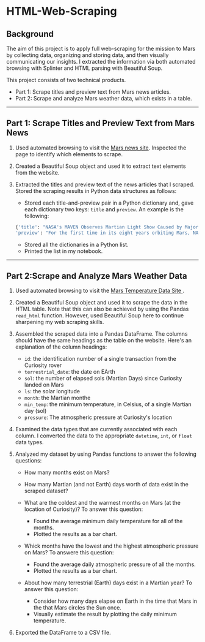 # HTML-Web-Scraping
## Background
The aim of this project is to apply full web-scraping for the mission to Mars by collecting data, organizing and storing data, and then visually communicating our insights. 
I extracted the information via both automated browsing with Splinter and HTML parsing with Beautiful Soup.

This project consists of two technical products.

  * Part 1: Scrape titles and preview text from Mars news articles.
  * Part 2: Scrape and analyze Mars weather data, which exists in a table.
  ---

## Part 1: Scrape Titles and Preview Text from Mars News

  1. Used automated browsing to visit the <a href="https://static.bc-edx.com/data/web/mars_news/index.html">Mars news site</a>. Inspected the page to identify which elements to scrape.
  2. Created a Beautiful Soup object and used it to extract text elements from the website.
  3. Extracted the titles and preview text of the news articles that I scraped. Stored the scraping results in Python data structures as follows:
      * Stored each title-and-preview pair in a Python dictionary and, gave each dictionary two keys: ```title``` and ```preview```. An example is the following:

      ```python
      {'title': "NASA's MAVEN Observes Martian Light Show Caused by Major Solar Storm",
      'preview': "For the first time in its eight years orbiting Mars, NASA's MAVEN mission witnessed two different types of ultraviolet aurarae simultaneously, the result of solar sorms that began on Aug. 27."}  
      ```
     * Stored all the dictionaries in a Python list.
     * Printed the list in my notebook.

-----
## Part 2:Scrape and Analyze Mars Weather Data

  1. Used automated browsing to visit the <a href="https://static.bc-edx.com/data/web/mars_facts/temperature.html">Mars Temperature Data Site </a>.
  2. Created a Beautiful Soup object and used it to scrape the data in the HTML table. Note that this can also be achieved by using the Pandas ```read_html``` function. However, used Beautiful Soup here to continue sharpening my web scraping skills.
  3. Assembled the scraped data into a Pandas DataFrame. The columns should have the same headings as the table on the website. Here's an explanation of the column headings:
      * ```id```: the identification number of a single transaction from the Curiosity rover 
      * ```terrestrial_date```: the date on EArth
      * ```sol```: the number of elapsed sols (Martian Days) since Curiosity landed on Mars 
      * ```ls```: the solar longitude
      * ```month```: the Martian monthe
      * ```min_temp```: the minimum temperature, in Celsius, of a single Martian day (sol)
      * ```pressure```: The atmospheric pressure at Curiosity's location  

  4. Examined the data types that are currently associated with each column. I converted the data to the appropriate ```datetime```, ```int```, or ```float``` data types.
  5. Analyzed my dataset by using Pandas functions to answer the following questions:
      * How many months exist on Mars?
      * How many Martian (and not Earth) days worth of data exist in the scraped dataset?
      * What are the coldest and the warmest months on Mars (at the location of Curiosity)?
      To answer this question:
        * Found the average minimum daily temperature for all of the months. 
        * Plotted the results as a bar chart.

      * Whick months have the lowest and the highest atmospheric pressure on Mars? To answere this question:
        * Found the average daily atmospheric pressure of all the months.
        * Plotted the results as a bar chart.
      * About how many terrestrial (Earth) days exist in a Martian year? To answer this question:
        * Consider how many days elapse on Earth in the time that Mars in the that Mars circles the Sun once.
        * Visually estimate the result by plotting the daily minimum temperature.
  6. Exported the DataFrame to a CSV file.
        


      




 
  
    


   





